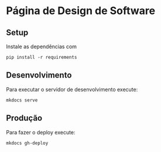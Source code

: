 # Página de Design de Software

## Setup

Instale as dependências com

    pip install -r requirements

## Desenvolvimento

Para executar o servidor de desenvolvimento execute:

    mkdocs serve

## Produção

Para fazer o deploy execute:

    mkdocs gh-deploy
